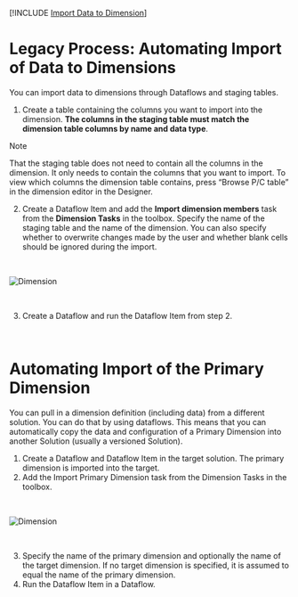 
[!INCLUDE [Import Data to Dimension](../../../flow/actions/profitbase-invision/import-data-to-dimension.md)]


# Legacy Process: Automating Import of Data to Dimensions

You can import data to dimensions through Dataflows and staging tables. 

1. Create a table containing the columns you want to import into the dimension. **The columns in the staging table must match the dimension table columns by name and data type**. 
> [!NOTE]
> That the staging table does not need to contain all the columns in the dimension. It only needs to contain the columns that you want to import. To view which columns the dimension table contains, press “Browse P/C table” in the dimension editor in the Designer.

2. Create a Dataflow Item and add the **Import dimension members** task from the **Dimension Tasks** in the toolbox. Specify the name of the staging table and the name of the dimension. You can also specify whether to overwrite changes made by the user and whether blank cells should be ignored during the import.

<br/>

![Dimension](https://profitbasedocs.blob.core.windows.net/images/DimNy9.png)

<br/>

3. Create a Dataflow and run the Dataflow Item from step 2.

<br/>

# Automating Import of the Primary Dimension

You can pull in a dimension definition (including data) from a different solution. You can do that by using dataflows. This means that you can automatically copy the data and configuration of a Primary Dimension into another Solution (usually a versioned Solution).
1. Create a Dataflow and Dataflow Item in the target solution. The primary dimension is imported into the target.
2. Add the Import Primary Dimension task from the Dimension Tasks in the toolbox.

<br/>

![Dimension](https://profitbasedocs.blob.core.windows.net/images/DimNy10.png)

<br/>

3. Specify the name of the primary dimension and optionally the name of the target dimension. If no target dimension is specified, it is assumed to equal the name of the primary dimension. 
4. Run the Dataflow Item in a Dataflow.

<br/>

